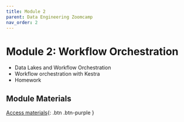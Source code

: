 ```yaml
---
title: Module 2
parent: Data Engineering Zoomcamp
nav_order: 2
---
```


# Module 2: Workflow Orchestration

- Data Lakes and Workflow Orchestration
- Workflow orchestration with Kestra
- Homework

## Module Materials

[Access materials](https://github.com/DataTalksClub/data-engineering-zoomcamp/tree/main/02-workflow-orchestration){: .btn .btn-purple }